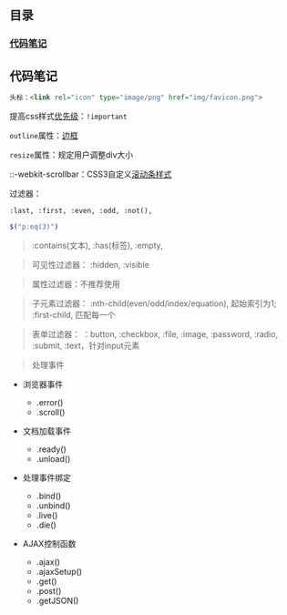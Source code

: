 目录
----
### [代码笔记](#代码笔记)

代码笔记
-----
```HTML 
头标：<link rel="icon" type="image/png" href="img/favicon.png">
````

提高css样式[优先级](http://www.jb51.net/css/93044.html)：`!important`

`outline`属性：[边框](http://www.w3school.com.cn/cssref/pr_outline.asp)

`resize`属性：规定用户调整div大小

::-webkit-scrollbar：CSS3自定义[滚动条样式](http://www.cnblogs.com/520yang/articles/5098352.html) 

过滤器：

    :last, :first, :even, :odd, :not(),

```JAVASCRIPT
$("p:eq(3)")
```

>:contains(文本), :has(标签),  :empty, 

>可见性过滤器： :hidden, :visible

>属性过滤器：不推荐使用

>子元素过滤器： :nth-child(even/odd/index/equation), 起始索引为1; :first-child, 匹配每一个

>表单过滤器： ：button, :checkbox, :file, :image, :password, :radio, :submit, :text，针对input元素

>处理事件
*   浏览器事件
    *   .error()
    *   .scroll()
    
*   文档加载事件
    *   .ready()
    *   .unload()   
    
*   处理事件绑定
    *   .bind()
    *   .unbind()
    *   .live()
    *   .die()    
      
*   AJAX控制函数
    *   .ajax()
    *   .ajaxSetup()   
    *   .get()
    *   .post() 
    *   .getJSON()  
